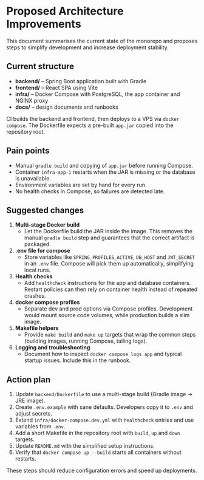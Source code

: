 # Proposed Architecture Improvements

This document summarises the current state of the monorepo and proposes steps to simplify development and increase deployment stability.

## Current structure

- **backend/** – Spring Boot application built with Gradle
- **frontend/** – React SPA using Vite
- **infra/** – Docker Compose with PostgreSQL, the app container and NGINX proxy
- **docs/** – design documents and runbooks

CI builds the backend and frontend, then deploys to a VPS via `docker compose`.
The Dockerfile expects a pre-built `app.jar` copied into the repository root.

## Pain points

- Manual `gradle build` and copying of `app.jar` before running Compose.
- Container `infra-app-1` restarts when the JAR is missing or the database is unavailable.
- Environment variables are set by hand for every run.
- No health checks in Compose, so failures are detected late.

## Suggested changes

1. **Multi-stage Docker build**
   - Let the Dockerfile build the JAR inside the image. This removes the manual `gradle build` step and guarantees that the correct artifact is packaged.
2. **.env file for compose**
   - Store variables like `SPRING_PROFILES_ACTIVE`, `DB_HOST` and `JWT_SECRET` in an `.env` file. Compose will pick them up automatically, simplifying local runs.
3. **Health checks**
   - Add `healthcheck` instructions for the app and database containers. Restart policies can then rely on container health instead of repeated crashes.
4. **docker compose profiles**
   - Separate dev and prod options via Compose profiles. Development would mount source code volumes, while production builds a slim image.
5. **Makefile helpers**
   - Provide `make build` and `make up` targets that wrap the common steps (building images, running Compose, tailing logs).
6. **Logging and troubleshooting**
   - Document how to inspect `docker compose logs app` and typical startup issues. Include this in the runbook.

## Action plan

1. Update `backend/Dockerfile` to use a multi-stage build (Gradle image -> JRE image).
2. Create `.env.example` with sane defaults. Developers copy it to `.env` and adjust secrets.
3. Extend `infra/docker-compose.dev.yml` with `healthcheck` entries and use variables from `.env`.
4. Add a short Makefile in the repository root with `build`, `up` and `down` targets.
5. Update `README.md` with the simplified setup instructions.
6. Verify that `docker compose up --build` starts all containers without restarts.

These steps should reduce configuration errors and speed up deployments.

